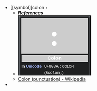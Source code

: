 - [[symbol]]colon `:`
  * ***References***
  * ![image.png](./assets/image_1665626170935_0.png)
  * [Colon (punctuation) - Wikipedia](https://en.wikipedia.org/wiki/Colon_(punctuation))
-